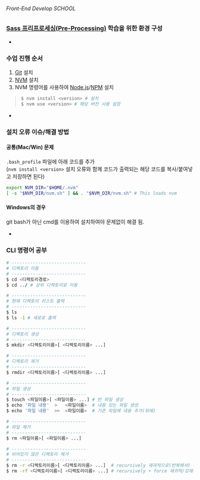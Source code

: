 ###### Front-End Develop SCHOOL

### [Sass 프리프로세싱(Pre-Processing)](../../REFERENCES/Sass.md) 학습을 위한 환경 구성

-

### 수업 진행 순서

1. [Git](http://git-scm.com/) 설치
1. [NVM](https://github.com/creationix/nvm) 설치
1. NVM 명령어를 사용하여 [Node.js](http://nodejs.org/)/[NPM](http://npmjs.com/) 설치


> ```sh
> $ nvm install <version> # 설치
> $ nvm use <version> # 해당 버전 사용 설정
> ```

-

### 설치 오류 이슈/해결 방법

#### 공통(Mac/Win) 문제

`.bash_profile` 파일에 아래 코드를 추가<br>
(`nvm install <version>` 설치 오류와 함께 코드가 출력되는 해당 코드를 복사/붙여넣고 저장하면 된다)

```sh
export NVM_DIR="$HOME/.nvm"
[ -s "$NVM_DIR/nvm.sh" ] && . "$NVM_DIR/nvm.sh" # This loads nvm
```

#### Windows의 경우

git bash가 아닌 cmd를 이용하여 설치하여야 문제없이 해결 됨.

-

### CLI 명령어 공부

```sh
# ----------------------------
# 디렉토리 이동
# ----------------------------
$ cd <디렉토리경로>
$ cd ../ # 상위 디렉토리로 이동

# ----------------------------
# 현재 디렉토리 리스트 출력
# ----------------------------
$ ls
$ ls -1 # 세로로 출력

# ----------------------------
# 디렉토리 생성
# ----------------------------
$ mkdir <디렉토리이름>[ <디렉토리이름> ...]

# ----------------------------
# 디렉토리 제거
# ----------------------------
$ rmdir <디렉토리이름>[ <디렉토리이름> ...]

# ----------------------------
# 파일 생성
# ----------------------------
$ touch <파일이름>[ <파일이름> ...] # 빈 파일 생성
$ echo '파일 내용'  >   <파일이름>  # 내용 있는 파일 생성
$ echo '파일 내용'  >>  <파일이름>  # 기존 파일에 내용 추가(뒤에)

# ----------------------------
# 파일 제거
# ----------------------------
$ rm <파일이름>[ <파일이름> ...]

# ----------------------------
# 비어있지 않은 디렉토리 제거
# ----------------------------
$ rm -r <디렉토리이름>[ <디렉토리이름> ...]  # recursively 재귀적으로(반복해서) 제거
$ rm -rf <디렉토리이름>[ <디렉토리이름> ...] # recursively + force 재귀적/강제적으로 제거


```
